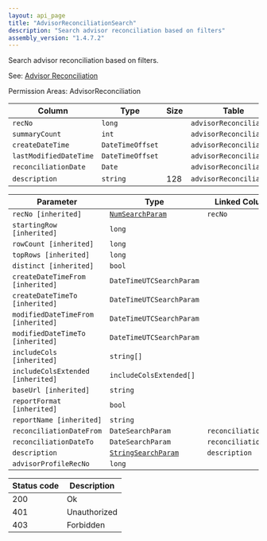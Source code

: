 ```yaml
---
layout: api_page
title: "AdvisorReconciliationSearch"
description: "Search advisor reconciliation based on filters"
assembly_version: "1.4.7.2"
---
```


Search advisor reconciliation based on filters.

See: [Advisor Reconciliation](AdvisorReconciliation.html)

Permission Areas: AdvisorReconciliation

| Column | Type | Size | Table | Description |
| ------ | ---- | ---- | ----- | ----------- |
| `recNo` | `long` |  | `advisorReconciliation` | 
| `summaryCount` | `int` |  | `advisorReconciliation` | 
| `createDateTime` | `DateTimeOffset` |  | `advisorReconciliation` | 
| `lastModifiedDateTime` | `DateTimeOffset` |  | `advisorReconciliation` | 
| `reconciliationDate` | `Date` |  | `advisorReconciliation` | 
| `description` | `string` | 128 | `advisorReconciliation` | 

| Parameter | Type | Linked Column | Description |
| --------- | ---- | ------------- | ----------- |
| `recNo [inherited]` | [`NumSearchParam`](NumSearchParam) | `recNo` | 
| `startingRow [inherited]` | `long` |  | 
| `rowCount [inherited]` | `long` |  | 
| `topRows [inherited]` | `long` |  | 
| `distinct [inherited]` | `bool` |  | 
| `createDateTimeFrom [inherited]` | `DateTimeUTCSearchParam` |  | 
| `createDateTimeTo [inherited]` | `DateTimeUTCSearchParam` |  | 
| `modifiedDateTimeFrom [inherited]` | `DateTimeUTCSearchParam` |  | 
| `modifiedDateTimeTo [inherited]` | `DateTimeUTCSearchParam` |  | 
| `includeCols [inherited]` | `string[]` |  | 
| `includeColsExtended [inherited]` | `includeColsExtended[]` |  | 
| `baseUrl [inherited]` | `string` |  | 
| `reportFormat [inherited]` | `bool` |  | 
| `reportName [inherited]` | `string` |  | 
| `reconciliationDateFrom` | `DateSearchParam` | `reconciliationDate` | 
| `reconciliationDateTo` | `DateSearchParam` | `reconciliationDate` | 
| `description` | [`StringSearchParam`](StringSearchParam) | `description` | 
| `advisorProfileRecNo` | `long` |  | 

| Status code | Description |
| ----------- | ----------- |
| 200 | Ok |
| 401 | Unauthorized |
| 403 | Forbidden |


